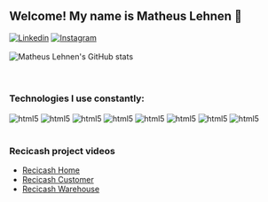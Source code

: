 ## Welcome! My name is Matheus Lehnen 👋
[![Linkedin](https://img.shields.io/badge/LinkedIn-0077B5?style=for-the-badge&logo=linkedin&logoColor=white)](https://www.linkedin.com/in/matheus-lehnen/)
[![Instagram](https://img.shields.io/badge/Instagram-E4405F?style=for-the-badge&logo=instagram&logoColor=white)](https://www.instagram.com/mlehnnen/)
<br>
<br>
![Matheus Lehnen's GitHub stats](https://github-readme-stats.vercel.app/api?username=matheuslehnen&show_icons=true&theme=merko)
<br>
<br>
<br>
### Technologies I use constantly:
<div style="display: inline-block"> 
<img align="center" alt="html5" src="https://img.shields.io/badge/HTML-239120?style=for-the-badge&logo=html5&logoColor=white" />
<img align="center" alt="html5" src="https://img.shields.io/badge/CSS-239120?&style=for-the-badge&logo=css3&logoColor=white" />
<img align="center" alt="html5" src="https://img.shields.io/badge/JavaScript-F7DF1E?style=for-the-badge&logo=javascript&logoColor=black" />
<img align="center" alt="html5" src="https://img.shields.io/badge/Java-ED8B00?style=for-the-badge&logo=java&logoColor=white" />
<img align="center" alt="html5" src="https://img.shields.io/badge/Spring-6DB33F?style=for-the-badge&logo=spring&logoColor=white" />
<img align="center" alt="html5" src="https://img.shields.io/badge/Angular-DD0031?style=for-the-badge&logo=angular&logoColor=white" />
<img align="center" alt="html5" src="https://img.shields.io/badge/TypeScript-007ACC?style=for-the-badge&logo=typescript&logoColor=white" />
<img align="center" alt="html5" src="https://img.shields.io/badge/PHP-777BB4?style=for-the-badge&logo=php&logoColor=white" />
</div>
<br>
<br>

### Recicash project videos
- [Recicash Home](https://reccloud.com/pt/u/9k9s9dk)<br/>
- [Recicash Customer](https://reccloud.com/pt/u/u26r6ik)<br/>
- [Recicash Warehouse](https://reccloud.com/pt/u/mlbh0xg)<br/>



